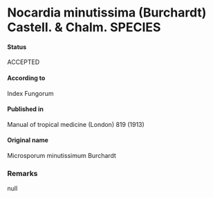 # Nocardia minutissima (Burchardt) Castell. & Chalm. SPECIES

#### Status
ACCEPTED

#### According to
Index Fungorum

#### Published in
Manual of tropical medicine (London) 819 (1913)

#### Original name
Microsporum minutissimum Burchardt

### Remarks
null